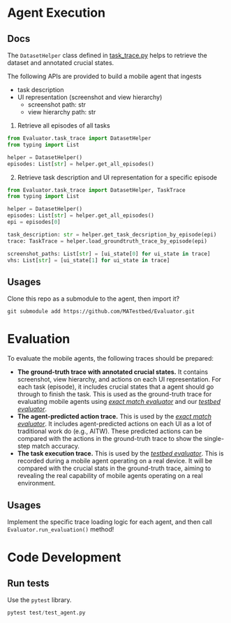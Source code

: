# Agent Execution

## Docs

The `DatasetHelper` class defined in [task_trace.py](./task_trace.py) helps to retrieve the dataset and annotated crucial states.

The following APIs are provided to build a mobile agent that ingests
- task description
- UI representation (screenshot and view hierarchy)
    - screenshot path: str
    - view hierarchy path: str

1. Retrieve all episodes of all tasks

```python
from Evaluator.task_trace import DatasetHelper
from typing import List

helper = DatasetHelper()
episodes: List[str] = helper.get_all_episodes()
```

2. Retrieve task description and UI representation for a specific episode

```python
from Evaluator.task_trace import DatasetHelper, TaskTrace
from typing import List

helper = DatasetHelper()
episodes: List[str] = helper.get_all_episodes()
epi = episodes[0]

task_description: str = helper.get_task_decsription_by_episode(epi)
trace: TaskTrace = helper.load_groundtruth_trace_by_episode(epi)

screenshot_paths: List[str] = [ui_state[0] for ui_state in trace]
vhs: List[str] = [ui_state[1] for ui_state in trace]
```

## Usages

Clone this repo as a submodule to the agent, then import it?

```
git submodule add https://github.com/MATestbed/Evaluator.git
```

# Evaluation

To evaluate the mobile agents, the following traces should be prepared:

- **The ground-truth trace with annotated crucial states.**
It contains screenshot, view hierarchy, and actions on each UI representation.
For each task (episode), it includes crucial states that a agent should go through to finish the task.
This is used as the ground-truth trace for evaluating mobile agents using <ins>*exact match evaluator*</ins> and our <ins>*testbed evaluator*</ins>.
- **The agent-predicted action trace.**
This is used by the <ins>*exact match evaluator*</ins>.
It includes agent-predicted actions on each UI as a lot of traditional work do (e.g., AITW).
These predicted actions can be compared with the actions in the ground-truth trace to show the single-step match accuracy.
- **The task execution trace.**
This is used by the <ins>*testbed evaluator*</ins>.
This is recorded during a mobile agent operating on a real device.
It will be compared with the crucial stats in the ground-truth trace, aiming to revealing the real capability of mobile agents operating on a real environment.

## Usages

Implement the specific trace loading logic for each agent, and then call `Evaluator.run_evaluation()` method!

# Code Development

## Run tests

Use the `pytest` library.

```python
pytest test/test_agent.py
```